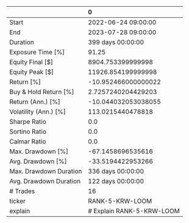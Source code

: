 |                        | 0                         |
|:-----------------------|:--------------------------|
| Start                  | 2022-06-24 09:00:00       |
| End                    | 2023-07-28 09:00:00       |
| Duration               | 399 days 00:00:00         |
| Exposure Time [%]      | 91.25                     |
| Equity Final [$]       | 8904.753399999998         |
| Equity Peak [$]        | 11926.854199999998        |
| Return [%]             | -10.952466000000022       |
| Buy & Hold Return [%]  | 2.7257240204429203        |
| Return (Ann.) [%]      | -10.044032053038055       |
| Volatility (Ann.) [%]  | 113.0215440478818         |
| Sharpe Ratio           | 0.0                       |
| Sortino Ratio          | 0.0                       |
| Calmar Ratio           | 0.0                       |
| Max. Drawdown [%]      | -67.1458696535616         |
| Avg. Drawdown [%]      | -33.5194422953266         |
| Max. Drawdown Duration | 336 days 00:00:00         |
| Avg. Drawdown Duration | 122 days 00:00:00         |
| # Trades               | 16                        |
| ticker                 | RANK-5-KRW-LOOM           |
| explain                | # Explain RANK-5-KRW-LOOM |